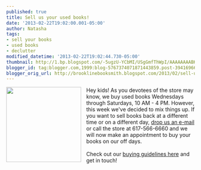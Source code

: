 ```yaml
---
published: true
title: Sell us your used books!
date: '2013-02-22T19:02:00.001-05:00'
author: Natasha
tags:
- sell your books
- used books
- declutter
modified_datetime: '2013-02-22T19:02:44.730-05:00'
thumbnail: http://1.bp.blogspot.com/-5ugzU-YCbMI/USgGmfThWpI/AAAAAAAABKA/GtmO4fCwc3I/s72-c/ubcvintage.jpg
blogger_id: tag:blogger.com,1999:blog-5767374071871443859.post-3941696649548854169
blogger_orig_url: http://brooklinebooksmith.blogspot.com/2013/02/sell-us-your-used-books.html
---
```


<div class="separator" style="clear: both; text-align: center;"><a href="http://1.bp.blogspot.com/-5ugzU-YCbMI/USgGmfThWpI/AAAAAAAABKA/GtmO4fCwc3I/s1600/ubcvintage.jpg" imageanchor="1" style="clear: left; float: left; margin-bottom: 1em; margin-right: 1em;"><img border="0" height="200" src="http://1.bp.blogspot.com/-5ugzU-YCbMI/USgGmfThWpI/AAAAAAAABKA/GtmO4fCwc3I/s200/ubcvintage.jpg" width="200" /></a></div>Hey kids! As you devotees of the store may know, we buy used books Wednesdays through Saturdays, 10 AM - 4 PM. However, this week we've decided to mix things up. If you want to sell books back at a different time or on a different day, <a href="mailto:ubc@brooklinebooksmith.com">drop us an e-mail</a> or call the store at 617-566-6660 and we will now make an appointment to buy your books on our off days.<br /><br />Check out our <a href="http://brooklinebooksmith-shop.com/ubc">buying guidelines here</a> and get in touch!